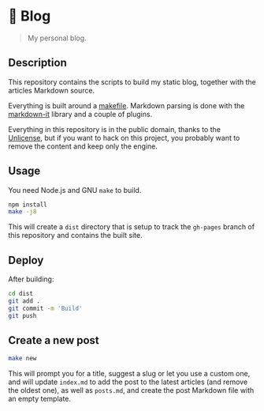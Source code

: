 # 📖 Blog

> My personal blog.

## Description

This repository contains the scripts to build my static blog, together
with the articles Markdown source.

Everything is built around a [makefile](Makefile). Markdown parsing is
done with the [markdown-it] library and a couple of plugins.

[markdown-it]: https://github.com/markdown-it/markdown-it

Everything in this repository is in the public domain, thanks to the
[Unlicense](http://unlicense.org/), but if you want to hack on this
project, you probably want to remove the content and keep only the
engine.

## Usage

You need Node.js and GNU `make` to build.

```sh
npm install
make -j8
```

This will create a `dist` directory that is setup to track the
`gh-pages` branch of this repository and contains the built site.

## Deploy

After building:

```sh
cd dist
git add .
git commit -m 'Build'
git push
```

## Create a new post

```sh
make new
```

This will prompt you for a title, suggest a slug or let you use a custom
one, and will update `index.md` to add the post to the latest articles
(and remove the oldest one), as well as `posts.md`, and create the post
Markdown file with an empty template.
